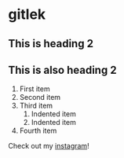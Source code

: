 # gitlek

## This is heading 2

<h2>This is also heading 2</h2>

1. First item
2. Second item
3. Third item
    1. Indented item
    2. Indented item
4. Fourth item

Check out my [instagram](https://www.instagram.com/bnelltoft/)!
